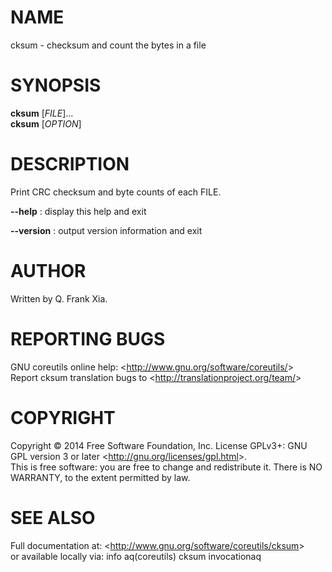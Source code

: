 NAME
====

cksum - checksum and count the bytes in a file

SYNOPSIS
========

**cksum** [*FILE*]...\
 **cksum** [*OPTION*]

DESCRIPTION
===========

Print CRC checksum and byte counts of each FILE.

**--help**
:   display this help and exit

**--version**
:   output version information and exit

AUTHOR
======

Written by Q. Frank Xia.

REPORTING BUGS
==============

GNU coreutils online help: \<<http://www.gnu.org/software/coreutils/>\>\
 Report cksum translation bugs to \<<http://translationproject.org/team/>\>

COPYRIGHT
=========

Copyright © 2014 Free Software Foundation, Inc. License GPLv3+: GNU GPL version 3 or later \<<http://gnu.org/licenses/gpl.html>\>.\
 This is free software: you are free to change and redistribute it. There is NO WARRANTY, to the extent permitted by law.

SEE ALSO
========

Full documentation at: \<<http://www.gnu.org/software/coreutils/cksum>\>\
 or available locally via: info aq(coreutils) cksum invocationaq
